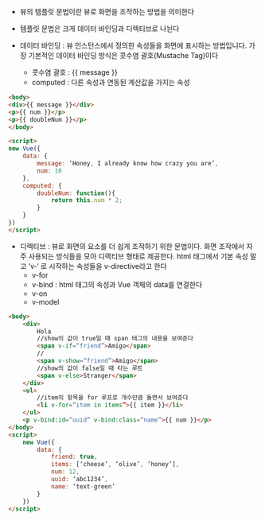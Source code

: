 
- 뷰의 템플릿 문법이란 뷰로 화면을 조작하는 방법을 의미한다
- 템플릿 문법은 크게 데이터 바인딩과 디렉티브로 나뉜다


- 데이터 바인딩 : 뷰 인스턴스에서 정의한 속성들을 화면에 표시하는 방법입니다. 가장 기본적인 데이터 바인딩 방식은 콧수염 괄호(Mustache Tag)이다
	- 콧수염 괄호 : {{ message }}
	- computed : 다른 속성과 연동된 계산값을 가지는 속성

```html
<body>
<div>{{ message }}</div>
<p>{{ num }}</p>
<p>{{ doubleNum }}</p>
</body>

<script>
new Vue({
	data: {
		message: ‘Honey, I already know how crazy you are’,
		num: 10
	}, 
	computed: {
		doubleNum: function(){
			return this.num * 2;
		}
	}
})
</script>
```

- 디렉티브 : 뷰로 화면의 요소를 더 쉽게 조작하기 위한 문법이다. 화면 조작에서 자주 사용되는 방식들을 모아 디렉티브 형태로 제공한다. html 태그에서 기본 속성 말고 ’v-‘ 로 시작하는 속성들을 v-directive라고 한다
	- v-for
	- v-bind : html 태그의 속성과 Vue 객체의 data를 연결한다
	- v-on
	- v-model

```html
<body>
	<div>
		Hola
		//show의 값이 true일 때 span 태그의 내용을 보여준다 
		<span v-if=“friend”>Amigo</span>
		//
		<span v-show=“friend”>Amigo</span>
		//show의 값이 false일 때 타는 루트
		<span v-else>Stranger</span>
	</div>
	<ul>
		//item의 항목을 for 루프로 개수만큼 돌면서 보여준다
		<li v-for=“item in items”>{{ item }}</li>
	</ul>
	<p v-bind:id=“uuid” v-bind:class=“name”>{{ num }}</p>
</body>
<script>
	new Vue({
		data: {
			friend: true,
			items: [‘cheese’, ‘olive’, ‘honey’],
			num: 12,
			uuid: ‘abc1234’,
			name: ‘text-green’
		}
	})
</script>
```